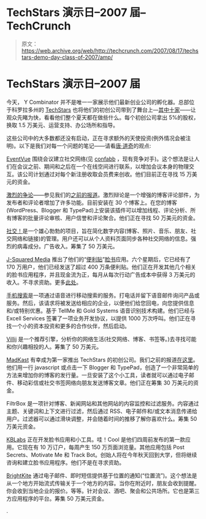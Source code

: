 # TechStars 演示日–2007 届–TechCrunch

> 原文：<https://web.archive.org/web/http://techcrunch.com/2007/08/17/techstars-demo-day-class-of-2007/amp/>

# TechStars 演示日–2007 届

今天， [](https://web.archive.org/web/20170714032200/http://www.techstars.org/) Y Combinator 并不是唯一一家展示他们最新创业公司的孵化器。总部位于科罗拉多州的 [TechStars](https://web.archive.org/web/20170714032200/http://www.crunchbase.com/company/techstars) 也将他们的初创公司带到了舞台上—[其中十家](https://web.archive.org/web/20170714032200/http://www.techcrunch.com/2007/04/18/techstars-makes-selections-start-up-summer-camp-for-10-teams/)——让观众先睹为快，看看他们整个夏天都在做些什么。每个初创公司拿出 5%的股权，换取 1.5 万美元、运营支持、办公场所和指导。

这些公司中的大多数都还没有启动，正在寻求额外的天使投资(例外情况会被注明)。以下是我们对每一个问题的笔记——请看[唐·道奇](https://web.archive.org/web/20170714032200/http://dondodge.typepad.com/the_next_big_thing/2007/08/techstars-demo-.html)的观点:

[EventVue](https://web.archive.org/web/20170714032200/http://www.crunchbase.com/company/eventvue) 围绕会议建立社交网络(见 [confabb](https://web.archive.org/web/20170714032200/http://www.techcrunch.com/2006/11/13/confabb-find-track-and-review-conferences/) ，现有竞争对手)。这个想法是让人们在会议之前、期间和之后在一个在线空间进行联系，以增加会议本身的物理交互。该公司计划通过对每个新注册收取会员费来创收。他们目前正在寻找 15 万美元的资金。

[激烈的争论](https://web.archive.org/web/20170714032200/http://www.crunchbase.com/company/intensedebate)——参见我们的[之前的报道](https://web.archive.org/web/20170714032200/http://www.techcrunch.com/2007/08/07/intense-debate-soups-up-your-blog-comments/)。激烈辩论是一个增强的博客评论部件，为发布者和评论者增加了许多功能。目前安装在 30 个博客上。在您的博客(WordPress、Blogger 和 TypePad)上安装该插件可以增加线程、评论分析、所有博客的批量评论审核、用户信誉和评论聚合。他们正在寻找 50 万美元的资金。

[社交！](https://web.archive.org/web/20170714032200/http://www.crunchbase.com/company/socialthing!)是一个雄心勃勃的项目，旨在简化数字内容(博客、照片、音乐、朋友、社交网络和链接)的管理。用户还可以从个人资料页面同步各种社交网络的信息。强烈的病毒成分。广告收入。筹集了 50 万美元。

[J-Squared Media](https://web.archive.org/web/20170714032200/http://www.crunchbase.com/company/jsquaredmedia) 推出了他们的“[便利贴](https://web.archive.org/web/20170714032200/http://apps.facebook.com/stickynotes)”[脸书](https://web.archive.org/web/20170714032200/http://www.crunchbase.com/company/facebook)应用。六个星期后，它已经有了 170 万用户，他们已经发送了超过 400 万条便利贴。他们正在开发其他几个相关的脸书应用程序，并且现金流为正，每月从每次行动广告成本中获得 3 万美元的收入。不寻求资助。更多[此处](https://web.archive.org/web/20170714032200/http://techstarsblog.com/2007/08/01/j-squared-media-1-million-users-served/)。

[手机搜索](https://web.archive.org/web/20170714032200/http://www.crunchbase.com/company/searchtophone)是一项通过语音进行移动搜索的服务。打电话并留下语音邮件询问产品或服务。然后，该请求将被发送给相应的企业，以便他们给您回电，向您提供信息和/或特别优惠。基于 TellMe 和 Gold Systems 语音识别技术构建。他们已经与 Excell Services 签署了一项业务开发协议，以提供 1000 万次呼叫。他们正在寻找一个小的资本投资和更多的合作伙伴，然后启动。

[Villij](https://web.archive.org/web/20170714032200/http://www.crunchbase.com/company/villij) 是一个推荐引擎，分析你的网络生活(社交网络、博客、书签等。)去寻找可能和你兴趣相投的人。筹集了 50 万美元。

[MadKast](https://web.archive.org/web/20170714032200/http://www.crunchbase.com/company/madkast) 有幸成为第一家推出 TechStars 的初创公司。我们之前的报道[在这里](https://web.archive.org/web/20170714032200/http://www.techcrunch.com/2007/08/03/madkast-easily-sydicate-your-blog-in-one-line-of-code/)。他们用一行 javascript 或点击一下 Blogger 和 TypePad，创造了一个非常简单的方法来增加你的博客的发行量。一旦安装了这个小工具，读者就可以通过电子邮件、移动彩信或社交书签网络向朋友发送博客文章。他们正在筹集 30 万美元的资金。

FiltrBox 是一项针对博客、新闻网站和其他网站的内容监控和过滤服务。内容通过主题、关键词和上下文进行过滤，然后通过 RSS、电子邮件和/或文本消息传递给用户。过滤器可以通过滑块调整，并会随着时间的推移了解你喜欢什么。筹集 50 万美元资金。

[KBLabs](https://web.archive.org/web/20170714032200/http://www.crunchbase.com/company/kblabs) 正在开发脸书应用和小工具。哇！Cool 是他们四周前发布的第一款应用。它现在有 10 万订户，每周产生 150 万页面浏览量。其他应用包括 Post Secrets、Motivate Me 和 Track Bot。创始人将在今年秋天回到大学，但将继续咨询和建立脸书应用程序。他们不是在寻求资助。

[BrightKite](https://web.archive.org/web/20170714032200/http://www.crunchbase.com/company/brightkite) 通过电子邮件、即时短信提供基于位置的通知(“位置流”)。这个想法是从一个地方开始流式传输关于一个地方的内容。当你在附近时，朋友会收到提醒。你会收到当地企业的报价。等等。针对会议、酒吧、聚会和公共场所。它也是第三方应用程序的平台。筹集 50 万美元资金。

.